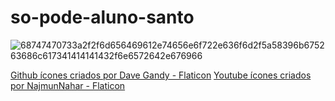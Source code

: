 # so-pode-aluno-santo

![68747470733a2f2f6d656469612e74656e6f722e636f6d2f5a58396b675263686c617341414141432f6e6572642e676966](https://github.com/luidi0/so-pode-aluno-santo/assets/137802432/059d7ee7-7913-4dc0-9751-a4757bc1d043)



<a href="https://www.flaticon.com/br/icones-gratis/gato" title="gato ícones">Github ícones criados por Dave Gandy - Flaticon</a>
<a href="https://www.flaticon.com/br/icones-gratis/youtube" title="youtube ícones">Youtube ícones criados por NajmunNahar - Flaticon</a>
